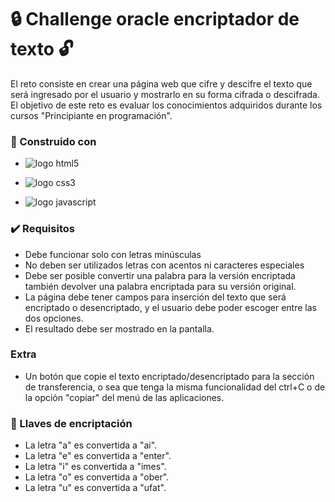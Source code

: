 # :lock: Challenge oracle encriptador de texto :unlock:
El reto consiste en crear una página web que cifre y descifre el texto que será ingresado por el usuario y mostrarlo en su forma cifrada o descifrada. El objetivo de este reto es evaluar los conocimientos adquiridos durante los cursos "Principiante en programación".
### 🔧 Construido con

- ![logo html5](https://user-images.githubusercontent.com/107598419/209720859-27648e62-4566-476e-9174-721487ae4e15.svg)

- ![logo css3](https://user-images.githubusercontent.com/107598419/209720890-ba13af10-ddba-4a4f-bda4-53a38d4bcbd2.svg)

- ![logo javascript](https://user-images.githubusercontent.com/107598419/209720897-7b262d82-93d6-444f-8d01-b193ee0bc6bb.svg)
### ✔️ Requisitos
- Debe funcionar solo con letras minúsculas
- No deben ser utilizados letras con acentos ni caracteres especiales
- Debe ser posible convertir una palabra para la versión encriptada también devolver una palabra encriptada para su versión original.
- La página debe tener campos para inserción del texto que será encriptado o desencriptado, y el usuario debe poder escoger entre las dos opciones.
- El resultado debe ser mostrado en la pantalla.
### Extra
- Un botón que copie el texto encriptado/desencriptado para la sección de transferencia, o sea que tenga la misma funcionalidad del ctrl+C o de la opción "copiar" del menú de las aplicaciones.
### 🔑 Llaves de encriptación
- La letra "a" es convertida a "ai".
- La letra "e" es convertida a "enter".
- La letra "i" es convertida a "imes".
- La letra "o" es convertida a "ober".
- La letra "u" es convertida a "ufat".
